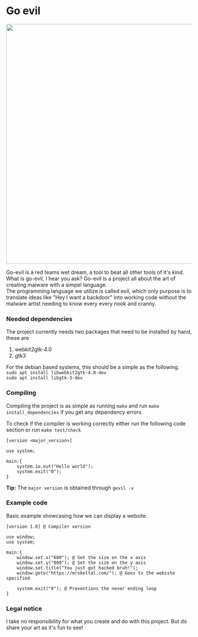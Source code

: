 # Go evil

<img src="https://github.com/s9rA16Bf4/go-evil/blob/unstable/pictures/logo.png" width="650"/>

Go-evil is a red teams wet dream, a tool to beat all other tools of it's kind.<br>
What is go-evil, I hear you ask? Go-evil is a project all about the art of creating malware with a simpel language.<br>
The programming language we utilize is called evil, which only purpose is to translate ideas like "Hey I want a backdoor" into working code without the malware artist needing to know every every nook and cranny.<br> 

### Needed dependencies
The project currently needs two packages that need to be installed by hand, these are
1. webkit2gtk-4.0 
2. gtk3 

For the debian based systems, this should be a simple as the following.<br/>
`sudo apt install libwebkit2gtk-4.0-dev`<br/>
`sudo apt install libgtk-3-dev`

### Compiling
Compiling the project is as simple as running `make` and run `make install_dependencies` if you get any dependency errors.<br>

To check if the compiler is working correctly either run the following code section or run `make test/check`
```
[version <major_version>]

use system;

main:{
    system.io.out("Hello world");
    system.exit("0");
}
```
<b>Tip:</b> The `major version` is obtained through `gevil -v`

### Example code
Basic example showcasing how we can display a website.
```
[version 1.0] @ Compiler version

use window;
use system;

main:{
    window.set.x("600"); @ Set the size on the x axis
    window.set.y("800"); @ Set the size on the y axis
    window.set.title("You just got hacked bruh!");
    window.goto("https://mrskeltal.com/"); @ Goes to the webiste specified

    system.exit("0"); @ Preventions the never ending loop
}
```


### Legal notice
I take no responsibility for what you create and do with this project. But do share your art as it's fun to see!

